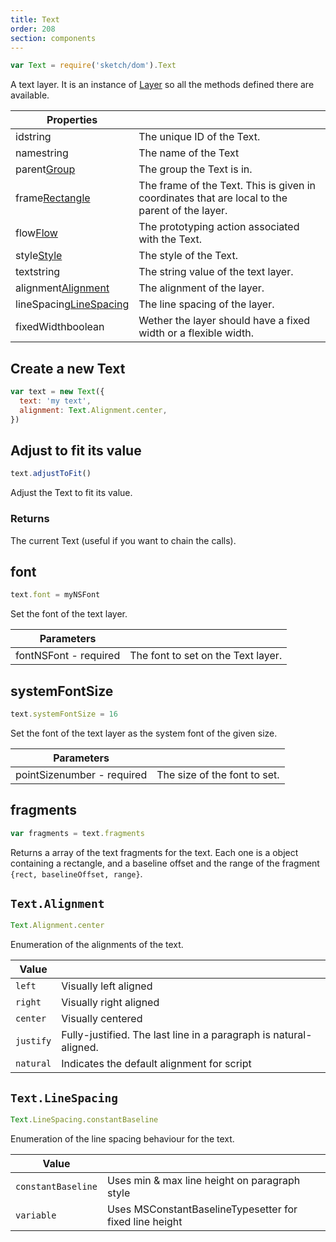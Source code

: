 ```yaml
---
title: Text
order: 208
section: components
---
```


```javascript
var Text = require('sketch/dom').Text
```

A text layer. It is an instance of [Layer](#layer) so all the methods defined there are available.

| Properties                                                               |                                                                                                |
| ------------------------------------------------------------------------ | ---------------------------------------------------------------------------------------------- |
| id<span class="arg-type">string</span>                                   | The unique ID of the Text.                                                                     |
| name<span class="arg-type">string</span>                                 | The name of the Text                                                                           |
| parent<span class="arg-type">[Group](#group)</span>                      | The group the Text is in.                                                                      |
| frame<span class="arg-type">[Rectangle](#rectangle)</span>               | The frame of the Text. This is given in coordinates that are local to the parent of the layer. |
| flow<span class="arg-type">[Flow](#flow)</span>                          | The prototyping action associated with the Text.                                               |
| style<span class="arg-type">[Style](#style)</span>                       | The style of the Text.                                                                         |
| text<span class="arg-type">string</span>                                 | The string value of the text layer.                                                            |
| alignment<span class="arg-type">[Alignment](#textalignment)</span>       | The alignment of the layer.                                                                    |
| lineSpacing<span class="arg-type">[LineSpacing](#textlinespacing)</span> | The line spacing of the layer.                                                                 |
| fixedWidth<span class="arg-type">boolean</span>                          | Wether the layer should have a fixed width or a flexible width.                                |

## Create a new Text

```javascript
var text = new Text({
  text: 'my text',
  alignment: Text.Alignment.center,
})
```

## Adjust to fit its value

```javascript
text.adjustToFit()
```

Adjust the Text to fit its value.

### Returns

The current Text (useful if you want to chain the calls).

## font

```javascript
text.font = myNSFont
```

Set the font of the text layer.

| Parameters                                          |                                    |
| --------------------------------------------------- | ---------------------------------- |
| font<span class="arg-type">NSFont - required</span> | The font to set on the Text layer. |

## systemFontSize

```javascript
text.systemFontSize = 16
```

Set the font of the text layer as the system font of the given size.

| Parameters                                               |                              |
| -------------------------------------------------------- | ---------------------------- |
| pointSize<span class="arg-type">number - required</span> | The size of the font to set. |

## fragments

```javascript
var fragments = text.fragments
```

Returns a array of the text fragments for the text. Each one is a object containing a rectangle, and a baseline offset and the range of the fragment `{rect, baselineOffset, range}`.

## `Text.Alignment`

```javascript
Text.Alignment.center
```

Enumeration of the alignments of the text.

| Value     |                                                                   |
| --------- | ----------------------------------------------------------------- |
| `left`    | Visually left aligned                                             |
| `right`   | Visually right aligned                                            |
| `center`  | Visually centered                                                 |
| `justify` | Fully-justified. The last line in a paragraph is natural-aligned. |
| `natural` | Indicates the default alignment for script                        |

## `Text.LineSpacing`

```javascript
Text.LineSpacing.constantBaseline
```

Enumeration of the line spacing behaviour for the text.

| Value              |                                                         |
| ------------------ | ------------------------------------------------------- |
| `constantBaseline` | Uses min & max line height on paragraph style           |
| `variable`         | Uses MSConstantBaselineTypesetter for fixed line height |
